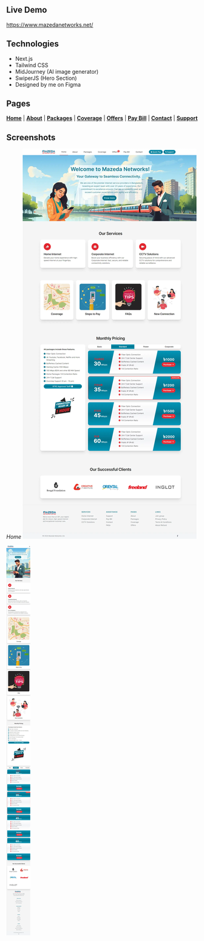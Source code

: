 ## Live Demo
https://www.mazedanetworks.net/

## Technologies

- Next.js
- Tailwind CSS
- MidJourney (AI image generator)
- SwiperJS (Hero Section)
- Designed by me on Figma

## Pages
[**Home**](https://www.mazedanetworks.net/) | 
[**About**](https://www.mazedanetworks.net/about) | [**Packages**](https://www.mazedanetworks.net/packages) | [**Coverage**](https://www.mazedanetworks.net/coverage) | [**Offers**](https://www.mazedanetworks.net/offers) | 
[**Pay Bill**](https://www.mazedanetworks.net/pay-bill) | [**Contact**](https://www.mazedanetworks.net/contact) | [**Support**](https://www.mazedanetworks.net/support)


## Screenshots
_Home_
![Website Screenshot](public/images/home-screenshot.webp)

![Website Screenshot](public/images/home-screenshot-responsive.webp)
